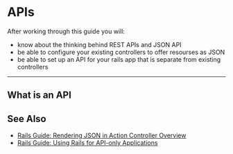 APIs
=======================

After working through this guide you will:

* know about the thinking behind REST APIs and JSON API
* be able to configure your existing controllers to offer resourses as JSON
* be able to set up an API for your rails app that is separate from existing controllers

---------------------------------------------------------------------------

What is an API
---------------


See Also
--------


* [Rails Guide: Rendering JSON in Action Controller Overview](http://edgeguides.rubyonrails.org/action_controller_overview.html#rendering-xml-and-json-data)
* [Rails Guide: Using Rails for API-only Applications](http://edgeguides.rubyonrails.org/api_app.html)
